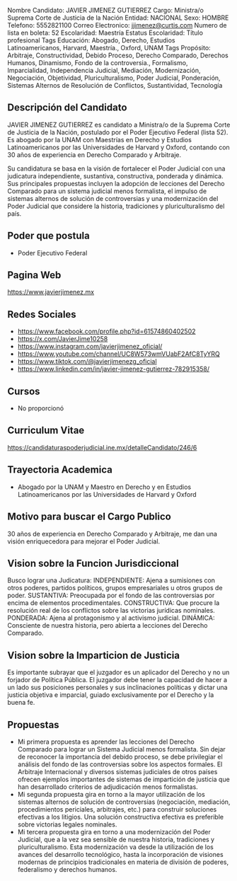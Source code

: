 Nombre Candidato: JAVIER JIMENEZ GUTIERREZ
Cargo: Ministra/o Suprema Corte de Justicia de la Nación
Entidad: NACIONAL
Sexo: HOMBRE
Telefono: 5552821100
Correo Electronico: jjimenez@curtis.com
Numero de lista en boleta: 52
Escolaridad: Maestría
Estatus Escolaridad: Título profesional
Tags Educación: Abogado, Derecho, Estudios Latinoamericanos, Harvard, Maestría., Oxford, UNAM
Tags Propósito: Arbitraje, Constructividad, Debido Proceso, Derecho Comparado, Derechos Humanos, Dinamismo, Fondo de la controversia., Formalismo, Imparcialidad, Independencia Judicial, Mediación, Modernización, Negociación, Objetividad, Pluriculturalismo, Poder Judicial, Ponderación, Sistemas Alternos de Resolución de Conflictos, Sustantividad, Tecnología


## Descripción del Candidato 

JAVIER JIMENEZ GUTIERREZ es candidato a Ministra/o de la Suprema Corte de Justicia de la Nación, postulado por el Poder Ejecutivo Federal (lista 52). Es abogado por la UNAM con Maestrías en Derecho y Estudios Latinoamericanos por las Universidades de Harvard y Oxford, contando con 30 años de experiencia en Derecho Comparado y Arbitraje.

Su candidatura se basa en la visión de fortalecer el Poder Judicial con una judicatura independiente, sustantiva, constructiva, ponderada y dinámica. Sus principales propuestas incluyen la adopción de lecciones del Derecho Comparado para un sistema judicial menos formalista, el impulso de sistemas alternos de solución de controversias y una modernización del Poder Judicial que considere la historia, tradiciones y pluriculturalismo del país.


## Poder que postula

- Poder Ejecutivo Federal


## Pagina Web

https://www.javierjimenez.mx


## Redes Sociales

- https://www.facebook.com/profile.php?id=61574860402502
- https://x.com/JavierJime10258
- https://www.instagram.com/javierjimenez_oficial/
- https://www.youtube.com/channel/UC8W573wmVUabF2AfC8TyYRQ
- https://www.tiktok.com/@javierjimenezg_oficial
- https://www.linkedin.com/in/javier-jimenez-gutierrez-782915358/


## Cursos

- No proporcionó


## Curriculum Vitae

https://candidaturaspoderjudicial.ine.mx/detalleCandidato/246/6


## Trayectoria Academica

- Abogado por la UNAM y Maestro en Derecho y en Estudios Latinoamericanos por las Universidades de Harvard y Oxford


## Motivo para buscar el Cargo Publico

30 años de experiencia en Derecho Comparado y Arbitraje, me dan una visión enriquecedora para mejorar el Poder Judicial.


## Vision sobre la Funcion Jurisdiccional

Busco lograr una Judicatura: INDEPENDIENTE: Ajena a sumisiones con otros poderes, partidos políticos, grupos empresariales u otros grupos de poder. SUSTANTIVA: Preocupada por el fondo de las controversias por encima de elementos procedimentales. CONSTRUCTIVA: Que procure la resolución real de los conflictos sobre las victorias jurídicas nominales. PONDERADA: Ajena al protagonismo y al activismo judicial. DINÁMICA: Consciente de nuestra historia, pero abierta a lecciones del Derecho Comparado.


## Vision sobre la Imparticion de Justicia

Es importante subrayar que el juzgador es un aplicador del Derecho y no un forjador de Política Pública. El juzgador debe tener la capacidad de hacer a un lado sus posiciones personales y sus inclinaciones políticas y dictar una justicia objetiva e imparcial, guiado exclusivamente por el Derecho y la buena fe.


## Propuestas

- Mi primera propuesta es aprender las lecciones del Derecho Comparado para lograr un Sistema Judicial menos formalista. Sin dejar de reconocer la importancia del debido proceso, se debe privilegiar el análisis del fondo de las controversias sobre los aspectos formales. El Arbitraje Internacional y diversos sistemas judiciales de otros países ofrecen ejemplos importantes de sistemas de impartición de justicia que han desarrollado criterios de adjudicación menos formalistas.
- Mi segunda propuesta gira en torno a la mayor utilización de los sistemas alternos de solución de controversias (negociación, mediación, procedimientos periciales, arbitrajes, etc.) para construir soluciones efectivas a los litigios. Una solución constructiva efectiva es preferible sobre victorias legales nominales.
- Mi tercera propuesta gira en torno a una modernización del Poder Judicial, que a la vez sea sensible de nuestra historia, tradiciones y pluriculturalismo. Esta modernización va desde la utilización de los avances del desarrollo tecnológico, hasta la incorporación de visiones modernas de principios tradicionales en materia de división de poderes, federalismo y derechos humanos.

